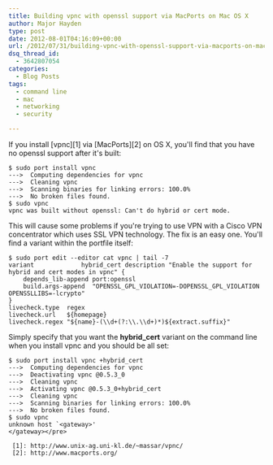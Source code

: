 ```yaml
---
title: Building vpnc with openssl support via MacPorts on Mac OS X
author: Major Hayden
type: post
date: 2012-08-01T04:16:09+00:00
url: /2012/07/31/building-vpnc-with-openssl-support-via-macports-on-mac-os-x/
dsq_thread_id:
  - 3642807054
categories:
  - Blog Posts
tags:
  - command line
  - mac
  - networking
  - security

---
```

If you install [vpnc][1] via [MacPorts][2] on OS X, you'll find that you have no openssl support after it's built:

```
$ sudo port install vpnc
--->  Computing dependencies for vpnc
--->  Cleaning vpnc
--->  Scanning binaries for linking errors: 100.0%
--->  No broken files found.
$ sudo vpnc
vpnc was built without openssl: Can't do hybrid or cert mode.
```


This will cause some problems if you're trying to use VPN with a Cisco VPN concentrator which uses SSL VPN technology. The fix is an easy one. You'll find a variant within the portfile itself:

```
$ sudo port edit --editor cat vpnc | tail -7
variant             hybrid_cert description "Enable the support for hybrid and cert modes in vpnc" {
    depends_lib-append port:openssl
    build.args-append  "OPENSSL_GPL_VIOLATION=-DOPENSSL_GPL_VIOLATION OPENSSLLIBS=-lcrypto"
}
livecheck.type  regex
livecheck.url   ${homepage}
livecheck.regex "${name}-(\\d+(?:\\.\\d+)*)${extract.suffix}"
```


Simply specify that you want the **hybrid_cert** variant on the command line when you install vpnc and you should be all set:

```
$ sudo port install vpnc +hybrid_cert
--->  Computing dependencies for vpnc
--->  Deactivating vpnc @0.5.3_0
--->  Cleaning vpnc
--->  Activating vpnc @0.5.3_0+hybrid_cert
--->  Cleaning vpnc
--->  Scanning binaries for linking errors: 100.0%
--->  No broken files found.
$ sudo vpnc
unknown host `<gateway>'
</gateway></pre>

 [1]: http://www.unix-ag.uni-kl.de/~massar/vpnc/
 [2]: http://www.macports.org/
